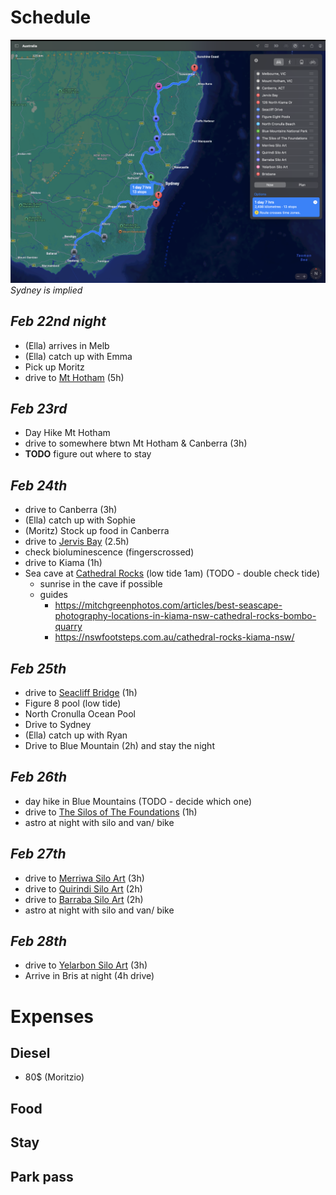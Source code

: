 # Schedule

![route](medias/routes/0.png)
*Sydney is implied*

## *Feb 22nd night*
- (Ella) arrives in Melb
- (Ella) catch up with Emma
- Pick up Moritz
- drive to [Mt Hotham](https://maps.apple.com/?address=3052%20Great%20Alpine%20Rd,%20Hotham%20Heights%20VIC%203741,%20Australia&ll=-36.976181,147.121899&q=Dropped%20Pin) (5h)

## *Feb 23rd*
- Day Hike Mt Hotham
- drive to somewhere btwn Mt Hotham & Canberra (3h)
- **TODO** figure out where to stay


## *Feb 24th*
- drive to Canberra (3h)
- (Ella) catch up with Sophie
- (Moritz) Stock up food in Canberra
- drive to [Jervis Bay](https://maps.apple.com/?address=Hyams%20Beach%20NSW%202540,%20Australia&auid=16117420381010740149&ll=-35.115696,150.696201&lsp=9902&q=Hyams%20Beach) (2.5h)
- check bioluminescence (fingerscrossed)
- drive to Kiama (1h)
- Sea cave at [Cathedral Rocks](https://guides.apple.com/?ug=CglOZXcgR3VpZGUSXxozMTI2IE5vcnRoIEtpYW1hIERyLCBLaWFtYSBEb3ducyBOU1cgMjUzMywgQXVzdHJhbGlhIhIJKkGM0edRQcAR5GDdplHbYkAqFENhdGhlZHJhbCBSb2NrcyBDYXZl) (low tide 1am) (TODO - double check tide)
    - sunrise in the cave if possible
    - guides
        - https://mitchgreenphotos.com/articles/best-seascape-photography-locations-in-kiama-nsw-cathedral-rocks-bombo-quarry
        - https://nswfootsteps.com.au/cathedral-rocks-kiama-nsw/


<!--
## *Feb 22nd night*
- (Ella) arrives in Melb
- (Moritz) Confirms location

## *Feb 23rd*
- (Ella) Leave Melb
- Meet up around [Mt Hotham](https://maps.apple.com/?address=3052%20Great%20Alpine%20Rd,%20Hotham%20Heights%20VIC%203741,%20Australia&ll=-36.976181,147.121899&q=Dropped%20Pin) (5h drive from Melb)
- Day Hike Mt Hotham
- Stay at Mt Hotham, possibly astro

## *Feb 24th*
- drive to Canberra (6h)
- (Ella) catch up with Sophie
- Drive up a mountain to stay the night (TODO - decide where)
	- Black Mt
	- Mt Ainslie

## *Feb 25th*
- Stock up food in Canberra
- drive to [Jervis Bay](https://maps.apple.com/?address=Hyams%20Beach%20NSW%202540,%20Australia&auid=16117420381010740149&ll=-35.115696,150.696201&lsp=9902&q=Hyams%20Beach) (2.5h)
- sleep ig till sunset (7.40pm)
- check bioluminescence (fingerscrossed)
- drive to Kiama (1h)
- Sea cave at [Cathedral Rocks](https://guides.apple.com/?ug=CglOZXcgR3VpZGUSXxozMTI2IE5vcnRoIEtpYW1hIERyLCBLaWFtYSBEb3ducyBOU1cgMjUzMywgQXVzdHJhbGlhIhIJKkGM0edRQcAR5GDdplHbYkAqFENhdGhlZHJhbCBSb2NrcyBDYXZl) (low tide 1am) (TODO - double check tide)
	- sunrise in the cave if possible
	- guides
		- https://mitchgreenphotos.com/articles/best-seascape-photography-locations-in-kiama-nsw-cathedral-rocks-bombo-quarry
		- https://nswfootsteps.com.au/cathedral-rocks-kiama-nsw/
 -->

## *Feb 25th*
- drive to [Seacliff Bridge](https://maps.apple.com/?address=Lawrence%20Hargrave%20Drive,%20Coalcliff%20NSW%202508,%20Australia&auid=16683983876913873608&ll=-34.241650,150.978740&lsp=9902&q=Seacliff%20Drive) (1h)
- Figure 8 pool (low tide)
- North Cronulla Ocean Pool
- Drive to Sydney
- (Ella) catch up with Ryan
- Drive to Blue Mountain (2h) and stay the night

## *Feb 26th*
- day hike in Blue Mountains (TODO - decide which one)
- drive to [The Silos of The Foundations](https://maps.apple.com/?address=67%20Williwa%20St,%20Portland%20NSW%202847,%20Australia&auid=922922932688723535&ll=-33.352299,149.984186&lsp=9902&q=The%20Silos%20of%20The%20Foundations) (1h)
- astro at night with silo and van/ bike

## *Feb 27th*
- drive to [Merriwa Silo Art](https://maps.apple.com/?address=Hacketts%20Rd,%20Merriwa%20NSW%202329,%20Australia&auid=1502489251581642420&ll=-32.137734,150.365695&lsp=9902&q=Merriwa%20Silo%20Art) (3h)
- drive to [Quirindi Silo Art](https://maps.apple.com/?address=Station%20St%0AQuirindi%20NSW%202343%0AAustralia&auid=7544888116631767358&ll=-31.503872,150.681213&lsp=9902&q=Quirindi%20Silo%20Art) (2h)
- drive to [Barraba Silo Art](https://maps.apple.com/?address=Old%20Manilla%20Rd,%20Barraba%20NSW%202347,%20Australia&auid=9319213264252700691&ll=-30.399823,150.613193&lsp=9902&q=Barraba%20Silo%20Art) (2h)
- astro at night with silo and van/ bike


## *Feb 28th*
- drive to [Yelarbon Silo Art](https://maps.apple.com/?address=46%20Railway%20Pde,%20Yelarbon%20QLD%204388,%20Australia&auid=16501765079994953425&ll=-28.570698,150.756382&lsp=9902&q=Yelarbon%20Silo%20Art) (3h)
- Arrive in Bris at night (4h drive)


# Expenses
## Diesel
- 80$ (Moritzio)
## Food

## Stay

## Park pass
